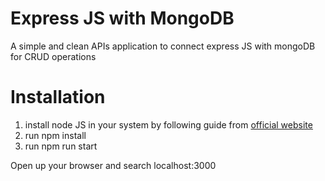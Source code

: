 # Express JS with MongoDB
A simple and clean APIs application to connect express JS with mongoDB for CRUD operations 

# Installation 
1. install node JS in your system by following guide from [official website](https://nodejs.org/en/)
2. run npm install 
3. run npm run start

Open up your browser and search localhost:3000

